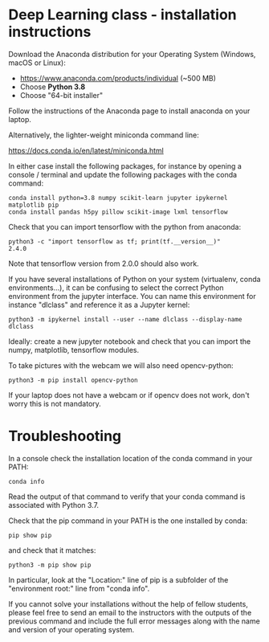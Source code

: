 # Deep Learning class - installation instructions

Download the Anaconda distribution for your Operating System
(Windows, macOS or Linux):

   - https://www.anaconda.com/products/individual (~500 MB)
   - Choose **Python 3.8**
   - Choose "64-bit installer"

Follow the instructions of the Anaconda page to install anaconda
on your laptop.

Alternatively, the lighter-weight miniconda command line:

   https://docs.conda.io/en/latest/miniconda.html

In either case install the following packages, for instance by opening a console
/ terminal and update the following packages with the conda command:

    conda install python=3.8 numpy scikit-learn jupyter ipykernel matplotlib pip
    conda install pandas h5py pillow scikit-image lxml tensorflow

Check that you can import tensorflow with the python from anaconda:

    python3 -c "import tensorflow as tf; print(tf.__version__)"
    2.4.0

Note that tensorflow version from 2.0.0 should also work.

If you have several installations of Python on your system (virtualenv, conda
environments...), it can be confusing to select the correct Python environment
from the jupyter interface. You can name this environment for instance
"dlclass" and reference it as a Jupyter kernel:

    python3 -m ipykernel install --user --name dlclass --display-name dlclass


Ideally: create a new jupyter notebook and check that you can import
the numpy, matplotlib, tensorflow  modules.

To take pictures with the webcam we will also need opencv-python:

    python3 -m pip install opencv-python

If your laptop does not have a webcam or if opencv does not work, don't worry
this is not mandatory.


# Troubleshooting

In a console check the installation location of the conda command in
your PATH:

    conda info

Read the output of that command to verify that your conda command is
associated with Python 3.7.


Check that the pip command in your PATH is the one installed by conda:

    pip show pip

and check that it matches:

    python3 -m pip show pip

In particular, look at the "Location:" line of pip is a subfolder
of the "environment root:" line from "conda info".

If you cannot solve your installations without the help of fellow students,
please feel free to send an email to the instructors with the outputs of the
previous command and include the full error messages along with the name and
version of your operating system.

